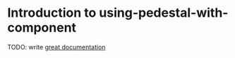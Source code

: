 # Introduction to using-pedestal-with-component

TODO: write [great documentation](http://jacobian.org/writing/what-to-write/)
